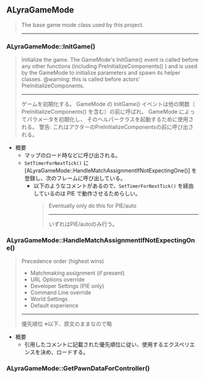## ALyraGameMode

> The base game mode class used by this project.  
> 
> ----

### ALyraGameMode::InitGame()

> Initialize the game.
> The GameMode's InitGame() event is called before any other functions (including PreInitializeComponents() )
> and is used by the GameMode to initialize parameters and spawn its helper classes.
> @warning: this is called before actors' PreInitializeComponents.
> 
> ----
> ゲームを初期化する。
> GameMode の InitGame() イベントは他の関数（ PreInitializeComponents() を含む）の前に呼ばれ、 GameMode によってパラメータを初期化し、
> そのヘルパークラスを起動するために使用される。
> 警告: これはアクターのPreInitializeComponentsの前に呼び出される。

* 概要
	* マップのロード時などに呼び出される。
	* `SetTimerForNextTick()` に [ALyraGameMode::HandleMatchAssignmentIfNotExpectingOne()] を登録し、次のフレームに呼び出している。
		* 以下のようなコメントがあるので、`SetTimerForNextTick()` を経由しているのは PIE で動作させるためらしい。
			> Eventually only do this for PIE/auto
			> 
			> ----
			> いずれはPIE/autoのみ行う。


### ALyraGameMode::HandleMatchAssignmentIfNotExpectingOne()

> Precedence order (highest wins)
>  - Matchmaking assignment (if present)
>  - URL Options override
>  - Developer Settings (PIE only)
>  - Command Line override
>  - World Settings
>  - Default experience
> 
> ----
> 優先順位
>  ※以下、原文のままなので略

* 概要
	* 引用したコメントに記載された優先順位に従い、使用するエクスペリエンスを決め、ロードする。

### ALyraGameMode::GetPawnDataForController()


